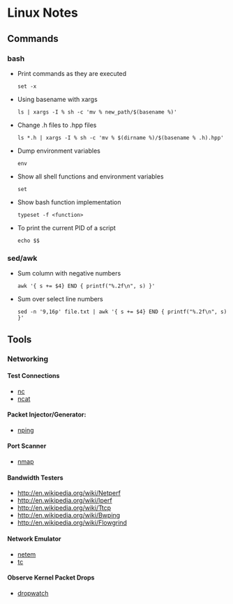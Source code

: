 # Linux Notes

## Commands
### bash
- Print commands as they are executed
    ```
    set -x
    ```
- Using basename with xargs
    ```
    ls | xargs -I % sh -c 'mv % new_path/$(basename %)'
    ```
- Change .h files to .hpp files
    ```
    ls *.h | xargs -I % sh -c 'mv % $(dirname %)/$(basename % .h).hpp'
    ```
- Dump environment variables
    ```
    env
    ```
- Show all shell functions and environment variables
    ```
    set
    ```
- Show bash function implementation
    ```
    typeset -f <function>
    ```
- To print the current PID of a script
    ```
    echo $$
    ```
### sed/awk
- Sum column with negative numbers
    ```
    awk '{ s += $4} END { printf("%.2f\n", s) }'
    ```
- Sum over select line numbers
    ```
    sed -n '9,16p' file.txt | awk '{ s += $4} END { printf("%.2f\n", s) }'
    ```

## Tools

### Networking
#### Test Connections
- [nc](http://www.freebsd.org/cgi/man.cgi?query=nc)
- [ncat](http://nmap.org/ncat/)

#### Packet Injector/Generator:
- [nping](http://nmap.org/nping/)

#### Port Scanner
- [nmap](http://nmap.org/book/man.html)

#### Bandwidth Testers
- http://en.wikipedia.org/wiki/Netperf
- http://en.wikipedia.org/wiki/Iperf
- http://en.wikipedia.org/wiki/Ttcp
- http://en.wikipedia.org/wiki/Bwping
- http://en.wikipedia.org/wiki/Flowgrind

#### Network Emulator
- [netem](http://www.linuxfoundation.org/collaborate/workgroups/networking/netem)
- [tc](http://man7.org/linux/man-pages/man8/tc-netem.8.html)

#### Observe Kernel Packet Drops
- [dropwatch](https://linux.die.net/man/1/dropwatch)
